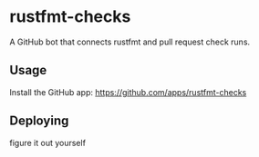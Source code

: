 # rustfmt-checks
A GitHub bot that connects rustfmt and pull request check runs.

## Usage
Install the GitHub app: https://github.com/apps/rustfmt-checks

## Deploying
figure it out yourself
